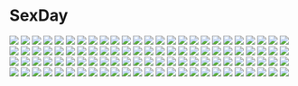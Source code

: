 # SexDay
![](https://konachan.com/jpeg/765eee610b01a58ddd1230010d25adfd/Konachan.com%20-%20125127%20blue_eyes%20hatsune_miku%20long_hair%20mocha_%28cotton%29%20vocaloid.jpg)
![](https://konachan.com/image/857a1db6bbca9b256ce915f3427ef859/Konachan.com%20-%20141335%202girls%20blonde_hair%20blush%20breast_hold%20breasts%20brown_eyes%20foxgirl%20hat%20kiss%20nipples%20no_bra%20nopan%20open_shirt%20red_eyes%20tail%20touhou%20yakumo_ran%20yuri.jpg)
![](https://konachan.com/image/0a0db65d8628663775778868758486ca/Konachan.com%20-%20125822%20aqua_eyes%20aqua_hair%20hatsune_miku%20long_hair%20panties%20skirt%20striped_panties%20tell_your_world_%28vocaloid%29%20tie%20twintails%20underwear%20vocaloid.jpg)
![](https://konachan.com/image/b24369979a1a832132f791951ab1610f/Konachan.com%20-%2081970%20blonde_hair%20blue_hair%20group%20hatsune_miku%20kagamine_len%20kagamine_rin%20kaito%20male%20meiko%20pink_hair%20red%20red_hair%20thighhighs%20twintails%20uni_%28nacchan%29%20vocaloid.jpg)
![](https://konachan.com/image/535c04c94e7ddb97fc20eb5cf9f17225/Konachan.com%20-%2032743%20bra%20flat_chest%20fumio%20glasses%20konishi_tamako%20nipples%20panties%20sakura_chika%20setouchi_aoi%20sorauta%20underwear%20undressing.jpg)
![](https://konachan.com/image/fc848475ace029a3647a01ebaf71f86e/Konachan.com%20-%2022122%20ar_tonelico%20aurica_nestmile%20nagi_ryou.jpg)
![](https://konachan.com/jpeg/8a4227154e52b6750e31710a8c785547/Konachan.com%20-%20261481%20black_hair%20blue_eyes%20blush%20bra%20breasts%20censored%20cum%20game_cg%20kobuichi%20long_hair%20male%20nipples%20nopan%20penis%20sex%20shirt_lift%20skirt%20underwear%20yuzusoft.jpg)
![](https://konachan.com/jpeg/dccb168b9800b56873f2288dc69a0f9c/Konachan.com%20-%20173881%20blonde_hair%20blue_eyes%20blush%20breasts%20game_cg%20iizuki_tasuku%20long_hair%20lovely_x_cation%20lovely_x_cation_2%20nipples%20swimsuit%20yoshinoya_seine.jpg)
![](https://konachan.com/jpeg/15cfc5da35433e9d44be977e3e28ec54/Konachan.com%20-%20213397%20blue_eyes%20blue_hair%20hoodie%20long_hair%20original.jpg)
![](https://konachan.com/image/44d961469a120d1932f5ca0f35e6c6a9/Konachan.com%20-%2067860%20nagato_yuki%20suzumiya_haruhi_no_yuutsu%20white.jpg)
![](https://konachan.com/image/584b430b0489eedd219e21699093a08f/Konachan.com%20-%2092790%20bikini%20flowers%20hat%20koutaro%20long_hair%20swimsuit.jpg)
![](https://konachan.com/jpeg/a76081dd5c281e5b7811c157b18a6ad5/Konachan.com%20-%20261285%20all_male%20bones%20brown_eyes%20cocolo_%28co_co_lo%29%20male%20original%20short_hair%20skull%20stairs%20tie.jpg)
![](https://konachan.com/image/177e142c9b5e04233cbb6034334f035a/Konachan.com%20-%209473%20air%20kamio_misuzu.jpg)
![](https://konachan.com/image/7a0a0b61abdc3ffc3f5d44e54e56cf8e/Konachan.com%20-%20160593%20black_hair%20blonde_hair%20blue_eyes%20blue_hair%20bow%20glasses%20group%20long_hair%20original%20panties%20red_hair%20short_hair%20socks%20thighhighs%20underwear%20wink.jpg)
![](https://konachan.com/image/b2dfde02187175890ecf2fa0df4b09ef/Konachan.com%20-%2060396%20bakemonogatari%20hachikuji_mayoi%20hei_%28heiyohei%29%20loli%20monogatari_%28series%29.jpg)
![](https://konachan.com/image/e1278456067b2a7badb3bb240afd5c73/Konachan.com%20-%206929%20haibane_renmei.jpg)
![](https://konachan.com/jpeg/ada1e4f553003bac1c45096a99c1d8e2/Konachan.com%20-%20278006%20ass%20blush%20breasts%20censored%20dress%20nipples%20no_bra%20open_shirt%20original%20penis%20pink_eyes%20pink_hair%20pussy%20short_hair%20thighhighs%20torn_clothes.jpg)
![](https://konachan.com/image/597104581fd85f184e2b1ccc09896c17/Konachan.com%20-%2074038%20k-on%21%20nakano_azusa%20swimsuit.jpg)
![](https://konachan.com/jpeg/9ee1d3ffc3c4c407b67bbf8e103d0050/Konachan.com%20-%20286015%205240mosu%20ass%20black_hair%20breasts%20cropped%20long_hair%20melonbooks%20night%20nipples%20open_shirt%20panties%20park%20scan%20skirt%20skirt_lift%20snow%20thighhighs%20underwear.jpg)
![](https://konachan.com/image/56aaf3ae2d7caa5209bccc7f46511747/Konachan.com%20-%2087428%20black%20black_hair%20enma_ai%20jigoku_shoujo%20orange_eyes%20tattoo.jpg)
![](https://konachan.com/image/edc698ac55697665ac7c9fe3d992acb1/Konachan.com%20-%2084354%20breasts%20cleavage%20nigou%20nopan%20open_shirt%20reiuji_utsuho%20touhou%20wings.jpg)
![](https://konachan.com/image/655bfde37d7d9d3ee524def670df0816/Konachan.com%20-%20254795%20aliasing%20animal%20aqua_eyes%20aqua_hair%20beek%20blush%20boots%20gloves%20hat%20long_hair%20pantyhose%20rabbit%20ribbons%20skirt%20twintails%20vocaloid%20wand%20white%20yuki_miku.jpg)
![](https://konachan.com/image/0a1c757e59c0fcdfd23078dc14e671d7/Konachan.com%20-%20221665%20chinchira%20halo%20mecha%20mechagirl%20original%20tail%20wings.jpg)
![](https://konachan.com/image/6dc1be7e3dff3dfae16e4fb4bf4b0c3d/Konachan.com%20-%20148003%20akemi_homura%20black_hair%20kaname_madoka%20long_hair%20mahou_shoujo_madoka_magica%20nude%20purple_eyes%20ultimate_madoka.jpg)
![](https://konachan.com/jpeg/94f403e3e1bd6939ace280c6ff691f13/Konachan.com%20-%20121517%20blonde_hair%20blue_eyes%20boku_wa_tomodachi_ga_sukunai%20breasts%20butterfly%20cleavage%20kashiwazaki_sena%20long_hair%20third-party_edit%20vector%20wings.jpg)
![](https://konachan.com/image/e296413de4cf81b00dc5f510b86268df/Konachan.com%20-%2036116%20kitazato_shigure%20snow_%28game%29.jpg)
![](https://konachan.com/jpeg/55547a4ab0140d07454e881d742a49e9/Konachan.com%20-%20272974%20baek_hyang%20blush%20breasts%20brown_hair%20cape%20dress%20green_eyes%20halloween%20hat%20long_hair%20nipples%20pantyhose%20pumpkin%20sex%20signed%20torn_clothes%20witch_hat.jpg)
![](https://konachan.com/image/f3fcde168e6d8cf81944cb359519b5d4/Konachan.com%20-%208340%20darkstalkers%20morrigan_aensland.jpg)
![](https://konachan.com/jpeg/0ed699ce90baedd000662b5842ee07cf/Konachan.com%20-%20254853%20animal_ears%20blonde_hair%20candy%20catgirl%20fast-runner-2024%20lollipop%20long_hair%20orange_hair%20original%20red_eyes%20school_swimsuit%20swimsuit%20thighhighs%20tiffy.jpg)
![](https://konachan.com/image/d84d74702abc90b41531024b21d2f088/Konachan.com%20-%20154519%202girls%20blonde_hair%20blue_eyes%20blush%20breasts%20brown_hair%20butterfly%20cleavage%20crossover%20fang%20horns%20jpeg_artifacts%20maou_%28maoyuu%29%20red_eyes%20ryuusama.jpg)
![](https://konachan.com/image/722fab2433b0cae841608c9046995288/Konachan.com%20-%20280430%20blush%20computer%20food%20kiraboshi_komica%20kiraboshi_komica_channel%20lydia601304%20pocky%20school_uniform%20short_hair%20thighhighs%20white_hair.jpg)
![](https://konachan.com/image/926b9398aa3ce8c595d585fcddc41161/Konachan.com%20-%20225478%20aqua_eyes%20aqua_hair%20beach%20car%20choker%20clouds%20dress%20flowers%20hatsune_miku%20logo%20long_hair%20morikura_en%20ribbons%20sky%20sunflower%20twintails%20vocaloid%20water.jpg)
![](https://konachan.com/jpeg/7aecb62b570bb18ff482531f91278ece/Konachan.com%20-%20277729%20bikini%20blush%20breasts%20choker%20cum%20fang%20heart%20horns%20navel%20nipples%20no_bra%20paizuri%20panties%20penis%20ponytail%20shirt%20swimsuit%20twintails%20underwear%20wristwear.jpg)
![](https://konachan.com/jpeg/5b1eebc462cfec4c79e08bdbcb57085b/Konachan.com%20-%20289357%20aqua_eyes%20black_hair%20blush%20bow%20close%20cropped%20original%20school_uniform%20see_through%20short_hair%20skirt%20sunhyun%20wet.jpg)
![](https://konachan.com/image/09f6a53fa1b38fcc702a98dd1be6f416/Konachan.com%20-%20109132%20bikini%20breasts%20cameltoe%20cleavage%20izayoi_kaname%20long_hair%20original%20pink_eyes%20pink_hair%20swimsuit%20underboob%20water%20wet.jpg)
![](https://konachan.com/jpeg/e7c24a8e9ed0d7586a05f9a0a4e7e7dd/Konachan.com%20-%2074225%20arakawa_under_the_bridge%20nino_%28arakawa_under_the_bridge%29.jpg)
![](https://konachan.com/image/732ac6fb9a9ed9dd1999e81adcf222bc/Konachan.com%20-%2075003%20black_hair%20blonde_hair%20blue_eyes%20blush%20braids%20brown_hair%20crossover%20glasses%20group%20hat%20kadota_kyohei%20kida_masaomi%20orihara_mairu%20red_hair%20twins%20vocaloid.jpg)
![](https://konachan.com/image/79c7747ec4efbd8d911a44d2a4267bde/Konachan.com%20-%2035287%20wonderland_online.jpg)
![](https://konachan.com/image/e6d1e4cd83ed03b9a2d122160696b9df/Konachan.com%20-%2027771%20higurashi_no_naku_koro_ni%20ryuuguu_rena%20white.jpg)
![](https://konachan.com/image/d66cc44a7d18ecc4c90e53534a12271b/Konachan.com%20-%2027349%20azumanga_daioh%20tadakichi.jpg)
![](https://konachan.com/image/be223166474835740992dccce33f2893/Konachan.com%20-%2060692%20hatsune_miku%20tsukei%20vocaloid.jpg)
![](https://konachan.com/image/af9862be51101857a31976355a2fe577/Konachan.com%20-%2080955%20blonde_hair%20fang%20flandre_scarlet%20pink%20red_eyes%20thighhighs%20touhou%20underwear%20vampire%20white%20wings.jpg)
![](https://konachan.com/jpeg/7c243ac79655b98696044792a7a68215/Konachan.com%20-%20286201%20aqua_eyes%20bed%20blush%20bow%20brown_hair%20cameltoe%20gabao.%20long_hair%20original%20panties%20school_uniform%20thighhighs%20twintails%20underwear.jpg)
![](https://konachan.com/image/34208edfeb5162e30563f3eb2cbe5ee5/Konachan.com%20-%2076932%20abubu%20censored%20erect_nipples%20nopan%20original%20tan_lines%20white.jpg)
![](https://konachan.com/image/cf3795211acdc79b9b8f91be5626505e/Konachan.com%20-%2031793%20blonde_hair%20blue_eyes%20blush%20book%20brown_hair%20censored%20favorite%20flat_chest%20game_cg%20happy_margaret%21%20kokonoka%20minahase_karin%20nipples%20thighhighs%20wet.jpg)
![](https://konachan.com/jpeg/9e032dc13d304afbd0d97308ed277b88/Konachan.com%20-%20277438%20all_male%20bed%20black_hair%20blush%20censored%20collar%20hoodie%20ittla%20long_hair%20male%20nipples%20open_shirt%20original%20penis%20ponytail%20red_eyes%20socks%20tail%20trap.jpg)
![](https://konachan.com/jpeg/48846712aa3f79ad9520a7b756557b66/Konachan.com%20-%20291461%20aqua_hair%20blush%20close%20hatsune_miku%20long_hair%20microphone%20supo01%20tattoo%20tie%20twintails%20vocaloid%20white.jpg)
![](https://konachan.com/image/797a1b6a65700e3ac870ee0155300139/Konachan.com%20-%2065482%20asahina_mikuru%20group%20koizumi_itsuki%20kyon%20male%20nagato_yuki%20school_uniform%20suzumiya_haruhi%20suzumiya_haruhi_no_yuutsu%20thighhighs.jpg)
![](https://konachan.com/jpeg/fdf1550960a0cd5ca90e0f9fd7d6c410/Konachan.com%20-%20211754%20barefoot%20blue_eyes%20blue_hair%20breasts%20cleavage%20erect_nipples%20gakusen_toshi_asterisk%20long_hair%20sideboob%20toudou_kirin%20yuuki_hagure.jpg)
![](https://konachan.com/image/1341b4cf261e155649a9943a9b7e3ef8/Konachan.com%20-%20289669%20blush%20bow%20brown_eyes%20brown_hair%20gradient%20long_hair%20love_live%21_school_idol_project%20minami_kotori%20ribbons%20yuama_%28drop%29.jpg)
![](https://konachan.com/jpeg/292f2982b33af116663eaf43fd7dbf39/Konachan.com%20-%20143465%20carnelian%20mix%21%20mutsuki_aoi%20school_uniform%20suwa_ranmaru%20white.jpg)
![](https://konachan.com/image/14bdd40f684d2985c075f23dbe678bd2/Konachan.com%20-%2068074%20guitar%20hirasawa_yui%20instrument%20k-on%21%20school_uniform.jpg)
![](https://konachan.com/jpeg/6363b40fb42548c83bda9756263f1d00/Konachan.com%20-%20292112%202girls%20blood%20blue_eyes%20bondage%20chainsaw%20eyepatch%20fang%20garter%20loli%20long_hair%20masaru.jp%20purple_hair%20scan%20shackles%20twins%20twintails%20weapon%20wristwear.jpg)
![](https://konachan.com/image/2652ee774944335d92e8b6490e6fa660/Konachan.com%20-%20221263%20aqua_eyes%20aqua_hair%20ass%20blush%20hatsune_miku%20kagamine_len%20kazu-chan%20loli%20twintails%20underwear%20vocaloid.jpg)
![](https://konachan.com/image/0116a1ddd0acf0165e4694f39248b87c/Konachan.com%20-%2033139%20itou_noiji%20white.jpg)
![](https://konachan.com/jpeg/dd95fe1100d82a26401f923fd944f017/Konachan.com%20-%20245064%20ancotaku%20bow%20flowers%20food%20fruit%20green_eyes%20hoshizora_rin%20leaves%20orange_%28fruit%29%20orange_hair%20school_uniform%20short_hair%20signed%20skirt.jpg)
![](https://konachan.com/image/c047169a7b88d00689bebea304040b20/Konachan.com%20-%20270490%20ass%20black_hair%20bow%20brown_eyes%20game_cg%20kaneshiro_ai%20male%20praline%20red_eyes%20riv%20school_uniform%20short_hair%20skirt%20thighhighs%20upskirt%20yamanaka_shoutarou.jpg)
![](https://konachan.com/image/3edcc3dd6cdd82e7339b1aa25cfb502f/Konachan.com%20-%20186128%20anthropomorphism%20atago_%28kancolle%29%20bikini%20blonde_hair%20blue_eyes%20breasts%20cleavage%20hat%20kamata_yuuya%20kantai_collection%20navel%20swim_ring%20swimsuit.jpg)
![](https://konachan.com/image/1a1503e259d88483ed508e3ac499f452/Konachan.com%20-%2029281%20bed%20catgirl%20dress%20littlewitch%20oyari_ashito%20tail%20thighhighs%20twintails%20white%20zettai_ryouiki.jpg)
![](https://konachan.com/image/992af3fc3f951253dfb0d26fe1fd6b17/Konachan.com%20-%2030165%20shinkyoku_soukai_polyphonica.jpg)
![](https://konachan.com/jpeg/0077aab4e60e45600e2b5e206017e561/Konachan.com%20-%20166134%202girls%20barefoot%20beach%20blue_eyes%20blue_hair%20blush%20byruu%20clouds%20haku_%28p%26d%29%20horns%20long_hair%20ribbons%20sky%20swim_ring%20swimsuit%20tail%20thighhighs%20water%20wet.jpg)
![](https://konachan.com/image/9d701318d94c7de7160403e27eaa31e8/Konachan.com%20-%20176398%20aqua_eyes%20bodysuit%20boots%20breasts%20gray_hair%20mechagirl%20navel%20original%20pokimari%20skintight%20thighhighs%20underboob.jpg)
![](https://konachan.com/image/b2fbcba1a38cfd6ccccef9f588181769/Konachan.com%20-%20283600%20dark_skin%20green_eyes%20original%20qtian%20short_hair%20signed%20white_hair%20wings.jpg)
![](https://konachan.com/image/876ae604f60198db09792140de9f08dd/Konachan.com%20-%20306513%202girls%20aqua_eyes%20barefoot%20bikini%20black_hair%20blush%20breasts%20dark_skin%20fang%20green_eyes%20long_hair%20ponytail%20swimsuit%20tan_lines%20wet%20white%20wristwear.jpg)
![](https://konachan.com/image/d8a80f160dabce90f82eb99a03f1c4a0/Konachan.com%20-%2025322%20eureka%20eureka_seven%20holland_novak%20renton_thurston%20talho_yuuki.jpeg)
![](https://konachan.com/image/3b774fdbf6f4c93cc1e871d9c519dc27/Konachan.com%20-%2059658%20brown_eyes%20brown_hair%20building%20city%20clouds%20glasses%20halo%20kazakiri_hyouka%20long_hair%20to_aru_majutsu_no_index%20windmill.jpg)
![](https://konachan.com/image/553d2ec3c27d117f7ef7edc1773abd7d/Konachan.com%20-%20108908%20close%20game_console%20kushieda_minori%20red_hair%20toradora%20wingheart.jpg)
![](https://konachan.com/image/911ad8d0f3c25c02fbfea63e96d9d05e/Konachan.com%20-%20274722%20badriel%20clouds%20nobody%20original%20reflection%20scenic%20sky%20torii%20tree%20water.jpg)
![](https://konachan.com/jpeg/48b385b050123c52771442b1e461cb19/Konachan.com%20-%20208521%20animal%20ass%20bertha_reinfeldt%20blonde_hair%20blush%20bondage%20breasts%20censored%20game_cg%20nipples%20saitou_tsukasa%20sex%20short_hair%20snake%20tentacles%20thighhighs%20wet.jpg)
![](https://konachan.com/jpeg/5a3f334fc1d3081467928e555a4552f4/Konachan.com%20-%20208161%20anthropomorphism%20autumn%20brown_eyes%20brown_hair%20cake%20cropped%20drink%20food%20kantai_collection%20leaves%20long_hair%20mku%20panties%20thighhighs%20tree%20underwear%20upskirt.jpg)
![](https://konachan.com/image/5e36f588a9e6f3c50f7a80ab9c182055/Konachan.com%20-%2070058%20hatsune_miku%20long_hair%20ribbons%20thighhighs%20twintails%20vocaloid.jpg)
![](https://konachan.com/image/fc38b7f5d7150e16644a729029cfa1b1/Konachan.com%20-%2027623%20jibril_seitenshi%20makai_tenshi_jibril%20manabe_rika.jpg)
![](https://konachan.com/jpeg/61dd0cd632029b6c1609158653fd69dd/Konachan.com%20-%20302782%20architect_%28girls_frontline%29%20black_hair%20bondage%20breasts%20girls_frontline%20gmkj%20long_hair%20nipples%20nude%20purple_hair%20pussy_juice%20tears.jpg)
![](https://konachan.com/image/f4f446eb8bd8dc9bd969ca581b406b68/Konachan.com%20-%20101428%20aquaplus%20kouno_harumi%20leaf%20mitsumi_misato%20pink_hair%20to_heart%20to_heart_2%20to_heart_2_dungeon_travelers.jpg)
![](https://konachan.com/jpeg/f83363c0510654078ff7aba1190a5250/Konachan.com%20-%20268011%20giryu%20hatsune_miku%20long_hair%20twintails%20vocaloid.jpg)
![](https://konachan.com/image/4665b0c1d801eddbb0811b5110423849/Konachan.com%20-%2036903%20ema_skye%20gyakuten_saiban%20phoenix_wright.jpg)
![](https://konachan.com/jpeg/6e73caded6acee69b9ac4cfe1513c6de/Konachan.com%20-%2055697%2077%20green_hair%20long_hair%20mikagami_mamizu%20school_uniform%20stella_%2877%29%20yellow_eyes.jpg)
![](https://konachan.com/image/f038673c873e0e5af0db14a85a66fa9a/Konachan.com%20-%2031610%20blue_hair%20blush%20book%20favorite%20game_cg%20happy_margaret%21%20kokonoka%20nishinomiya_shizuru%20school_uniform%20skirt.jpg)
![](https://konachan.com/image/7a721e098e6a256d5fcc7525bffd6d88/Konachan.com%20-%20241632%202girls%20aqua_hair%20ass%20bikini%20bow%20breasts%20brown_hair%20bubbles%20catgirl%20jpeg_artifacts%20long_hair%20pink_eyes%20swimsuit%20tail%20tsukigami_runa%20yellow_eyes.jpg)
![](https://konachan.com/image/e9dfeb58f3ded1d45a9b3a69cc6dde61/Konachan.com%20-%20134344%20asamura_hiori%20book%20breasts%20cleavage%20dress%20glasses%20hat%20ipod%20red_eyes%20tokiko%20touhou%20wings.jpg)
![](https://konachan.com/jpeg/8b8531075f2f944a54b7e1cf8329c2f7/Konachan.com%20-%20154318%20blue_eyes%20brown_hair%20original%20short_hair.jpg)
![](https://konachan.com/image/58e02092761d5f574bcc68709ddefdab/Konachan.com%20-%20174400%20flowers%20miss_monochrome%20nal_%28nal%27s_pudding%29%20original.jpg)
![](https://konachan.com/jpeg/18923a39d1dc74165bec106a184663ad/Konachan.com%20-%20180463%20aota_natsu%20bra%20breasts%20cleavage%20game_cg%20kujou_sakura%20mochizuki_nozomu%20ole%20open_shirt%20pink_hair%20saimin_class%20school_uniform%20underwear%20wink.jpg)
![](https://konachan.com/jpeg/73a8b6f74a35a9cb0babab3238ca2136/Konachan.com%20-%20276986%20barefoot%20blush%20brave_girl_ravens%20breasts%20corset%20f-cla%20game_cg%20long_hair%20nipples%20penis%20purple_eyes%20pussy%20red_hair%20sex%20uncensored%20velvet_falteus.jpg)
![](https://konachan.com/image/b18238d8ec844e5935c4e12b219ea9ac/Konachan.com%20-%20244603%20anthropomorphism%20ass%20blush%20breasts%20brown_hair%20gloves%20headband%20long_hair%20military%20nipples%20sex%20short_hair%20spread_legs%20twinameless%20uniform%20wet.jpg)
![](https://konachan.com/image/272e92f2ec9d21f0bf9118a8fda34673/Konachan.com%20-%2049229%20brown_hair%20cake%20ef%20ef_a_tale_of_memories%20food%20green_eyes%20miyamura_miyako%20valentine%20waitress%20wink.jpg)
![](https://konachan.com/jpeg/04331c9a14fbf591c18d897d93f9ecdb/Konachan.com%20-%20306975%20flowers%20gloves%20green_eyes%20long_hair%20nanoless%20rose%20tagme_%28character%29%20thighhighs%20twintails%20white_hair.jpg)
![](https://konachan.com/image/87fd8d6833d7222520513d4f57ca703e/Konachan.com%20-%2066261%20animal%20katana%20sword%20tagme%20tiger%20weapon.jpg)
![](https://konachan.com/image/34c44d039f23991440bd5460e66be2f1/Konachan.com%20-%2014665%20billys_angels%20uchuu_teiou.jpg)
![](https://konachan.com/image/e68d5017cb654c457206fbe4d434569e/Konachan.com%20-%20198970%20animal%20ass%20blue_eyes%20blue_hair%20book%20cat%20food%20glasses%20hunie_pop%20kaskia%20long_hair%20red_eyes%20red_hair%20tagme%20teddy_bear%20twintails%20underwear%20wristwear.jpg)
![](https://konachan.com/jpeg/429d890038cd0c0bbdc265fd68b7e6ba/Konachan.com%20-%20216296%20animal_ears%20aqua_hair%20ass%20boots%20brown_eyes%20erect_nipples%20gloves%20granblue_fantasy%20long_hair%20panties%20sideboob%20thighhighs%20underwear%20weapon.jpg)
![](https://konachan.com/image/2efd1501a53f1d1d88be6520eb2e34f7/Konachan.com%20-%20136131%20hana_%28mew%29%20pokemon%20touko_%28pokemon%29%20touya.jpg)
![](https://konachan.com/image/d9beffa93ef6d44cae1b2a282fb21062/Konachan.com%20-%2049485%20hatsune_miku%20vocaloid.jpg)
![](https://konachan.com/image/0ba0bbb9372715566716dcec52e5d4fe/Konachan.com%20-%20188258%20cirno%20clouds%20fairy%20ha_ru%20sky%20touhou%20wings.jpg)
![](https://konachan.com/image/74086e7006752765a896dd68ee863578/Konachan.com%20-%2085317%20abel_nightroad%20esther_blanchett%20glasses%20gray_hair%20nun%20red_hair%20scythe%20thores_shibamoto%20trinity_blood%20weapon.jpg)
![](https://konachan.com/image/28f862178e87f9dcf9bfbda67ae5ce15/Konachan.com%20-%20170380%20anthropomorphism%20blonde_hair%20blue_eyes%20elbow_gloves%20gloves%20headband%20kantai_collection%20long_hair%20navel%20rensouhou-chan%20skirt%20sunday_haruko%20water.jpg)
![](https://konachan.com/image/6c79c93059b4596000139810539a1fad/Konachan.com%20-%20109137%20animal_ears%20brown_eyes%20catgirl%20dark_skin%20laci%20tail%20white_hair.jpg)
![](https://konachan.com/image/36f8bddfa743947485397b29d8a7051f/Konachan.com%20-%20190599%20animal%20azumi_kazuki%20blush%20breasts%20dress%20headdress%20logo%20long_hair%20maid%20nipples%20open_shirt%20panties%20pink_eyes%20pink_hair%20sheep%20thighhighs%20underwear%20wet.jpg)
![](https://konachan.com/jpeg/75911e8a8749cc3d656e19d5fbc7140e/Konachan.com%20-%20180599%20aoi_suzuka%20apron%20black_hair%20blue_eyes%20breasts%20censored%20cum%20game_cg%20kagura_yuu%20long_hair%20nipples%20no_bra%20nopan%20otonari_koi_sensou%20penis%20sex%20spread_legs.jpg)
![](https://konachan.com/image/63f9e5401e4f778dc3318671910c4159/Konachan.com%20-%20204701%20aircraft%20animal%20boots%20bubbles%20cat%20clouds%20drink%20guitar%20gumi%20instrument%20pomon_illust%20skirt%20sky%20sunglasses%20vocaloid.jpg)
